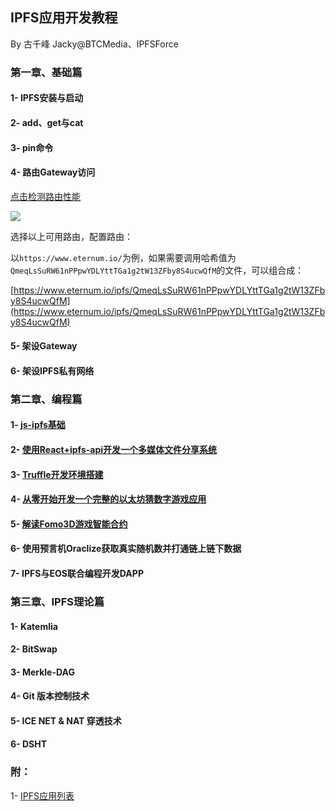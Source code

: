 ## IPFS应用开发教程
By 古千峰 Jacky@BTCMedia、IPFSForce

### 第一章、基础篇
#### 1- IPFS安装与启动

#### 2- add、get与cat

#### 3- pin命令

#### 4- 路由Gateway访问

[点击检测路由性能](https://ipfs.github.io/public-gateway-checker)

![](http://images.laidingyi.com/18-8-6/93371593.jpg)

选择以上可用路由，配置路由：

以`https://www.eternum.io/`为例，如果需要调用哈希值为 `QmeqLsSuRW61nPPpwYDLYttTGa1g2tW13ZFby8S4ucwQfM`的文件，可以组合成：

[https://www.eternum.io/ipfs/QmeqLsSuRW61nPPpwYDLYttTGa1g2tW13ZFby8S4ucwQfM](https://www.eternum.io/ipfs/QmeqLsSuRW61nPPpwYDLYttTGa1g2tW13ZFby8S4ucwQfM)

#### 5- 架设Gateway

#### 6- 架设IPFS私有网络

### 第二章、编程篇

#### 1- [js-ipfs基础](doc/jsipfs-api.md)

#### 2- [使用React+ipfs-api开发一个多媒体文件分享系统](doc/jsipfs-uploader.md)

#### 3- [Truffle开发环境搭建](doc/truffle_ethereum.md)

#### 4- [从零开始开发一个完整的以太坊猜数字游戏应用](doc/casino-ethereum.md)

#### 5- [解读Fomo3D游戏智能合约](doc/fomo3d_explain.md)

#### 6- 使用预言机Oraclize获取真实随机数并打通链上链下数据

#### 7- IPFS与EOS联合编程开发DAPP

### 第三章、IPFS理论篇

#### 1- Katemlia

#### 2- BitSwap

#### 3- Merkle-DAG

#### 4- Git 版本控制技术

#### 5- ICE NET & NAT 穿透技术

#### 6- DSHT

### 附：

1- [IPFS应用列表](doc/samples.md)

